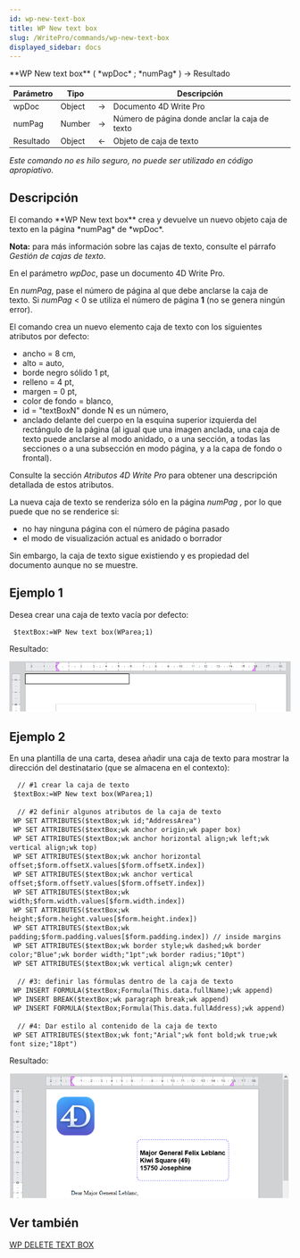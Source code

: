 ```yaml
---
id: wp-new-text-box
title: WP New text box
slug: /WritePro/commands/wp-new-text-box
displayed_sidebar: docs
---
```


<!--REF #_command_.WP New text box.Syntax-->**WP New text box** ( *wpDoc* ; *numPag* ) -> Resultado<!-- END REF-->
<!--REF #_command_.WP New text box.Params-->
| Parámetro | Tipo |  | Descripción |
| --- | --- | --- | --- |
| wpDoc | Object | &#8594;  | Documento 4D Write Pro |
| numPag | Number | &#8594;  | Número de página donde anclar la caja de texto |
| Resultado | Object | &#8592; | Objeto de caja de texto |

<!-- END REF-->

*Este comando no es hilo seguro, no puede ser utilizado en código apropiativo.*


## Descripción 

<!--REF #_command_.WP New text box.Summary-->El comando **WP New text box** crea y devuelve un nuevo objeto caja de texto en la página *numPag* de *wpDoc*.<!-- END REF-->

**Nota:** para más información sobre las cajas de texto, consulte el párrafo *Gestión de cajas de texto*.

En el parámetro *wpDoc*, pase un documento 4D Write Pro. 

En *numPag*, pase el número de página al que debe anclarse la caja de texto. Si *numPag* < 0 se utiliza el número de página **1** (no se genera ningún error).

El comando crea un nuevo elemento caja de texto con los siguientes atributos por defecto:

* ancho = 8 cm,
* alto = auto,
* borde negro sólido 1 pt,
* relleno = 4 pt,
* margen = 0 pt,
* color de fondo = blanco,
* id = "textBoxN" donde N es un número,
* anclado delante del cuerpo en la esquina superior izquierda del rectángulo de la página (al igual que una imagen anclada, una caja de texto puede anclarse al modo anidado, o a una sección, a todas las secciones o a una subsección en modo página, y a la capa de fondo o frontal).

Consulte la sección *Atributos 4D Write Pro* para obtener una descripción detallada de estos atributos.

La nueva caja de texto se renderiza sólo en la página *numPag* *,* por lo que puede que no se renderice si:

* no hay ninguna página con el número de página pasado
* el modo de visualización actual es anidado o borrador

Sin embargo, la caja de texto sigue existiendo y es propiedad del documento aunque no se muestre.

## Ejemplo 1 

Desea crear una caja de texto vacía por defecto:

```4d
 $textBox:=WP New text box(WParea;1)
```

Resultado:

![](../../assets/en/WritePro/commands/pict6196750.en.png)

## Ejemplo 2 

En una plantilla de una carta, desea añadir una caja de texto para mostrar la dirección del destinatario (que se almacena en el contexto):

```4d
  // #1 crear la caja de texto
 $textBox:=WP New text box(WParea;1)
 
  // #2 definir algunos atributos de la caja de texto
 WP SET ATTRIBUTES($textBox;wk id;"AddressArea")
 WP SET ATTRIBUTES($textBox;wk anchor origin;wk paper box)
 WP SET ATTRIBUTES($textBox;wk anchor horizontal align;wk left;wk vertical align;wk top)
 WP SET ATTRIBUTES($textBox;wk anchor horizontal offset;$form.offsetX.values[$form.offsetX.index])
 WP SET ATTRIBUTES($textBox;wk anchor vertical offset;$form.offsetY.values[$form.offsetY.index])
 WP SET ATTRIBUTES($textBox;wk width;$form.width.values[$form.width.index])
 WP SET ATTRIBUTES($textBox;wk height;$form.height.values[$form.height.index])
 WP SET ATTRIBUTES($textBox;wk padding;$form.padding.values[$form.padding.index]) // inside margins
 WP SET ATTRIBUTES($textBox;wk border style;wk dashed;wk border color;"Blue";wk border width;"1pt";wk border radius;"10pt")
 WP SET ATTRIBUTES($textBox;wk vertical align;wk center)
 
  // #3: definir las fórmulas dentro de la caja de texto
 WP INSERT FORMULA($textBox;Formula(This.data.fullName);wk append)
 WP INSERT BREAK($textBox;wk paragraph break;wk append)
 WP INSERT FORMULA($textBox;Formula(This.data.fullAddress);wk append)
 
  // #4: Dar estilo al contenido de la caja de texto
 WP SET ATTRIBUTES($textBox;wk font;"Arial";wk font bold;wk true;wk font size;"18pt")
```

Resultado:

![](../../assets/en/WritePro/commands/pict6196766.en.png)

## Ver también 

[WP DELETE TEXT BOX](wp-delete-text-box.md)  